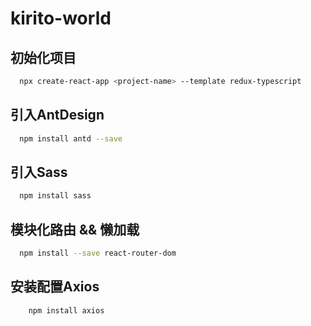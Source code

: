 # kirito-world #

## 初始化项目 ##
``` sh
  npx create-react-app <project-name> --template redux-typescript
```
## 引入AntDesign ##
``` sh
  npm install antd --save
```

## 引入Sass ##
``` sh
  npm install sass
```

## 模块化路由 && 懒加载 ##
``` sh
  npm install --save react-router-dom
```

## 安装配置Axios
``` sh
    npm install axios
```
